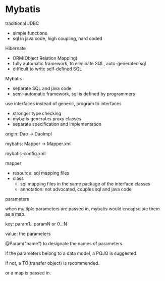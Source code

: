 # Mybatis

traditional JDBC

- simple functions
- sql in java code, high coupling, hard coded



Hibernate

- ORM(Object Relation Mapping)
- fully automatic framework, to eliminate SQL, auto-generated sql
- difficult to write self-defined SQL



Mybatis

- separate SQL and java code
- semi-automatic framework, sql is defined by programmers



use interfaces instead of generic, program to interfaces

- stronger type checking
- mybatis generates proxy classes 
- separate specification and implementation

origin: Dao -> DaoImpl

mybatis: Mapper -> Mapper.xml



mybatis-config.xml

mapper

- resource: sql mapping files
- class
  - sql mapping files in the same package of the interface classes
  - annotation: not advocated, couples sql and java code



parameters

when multiple parameters are passed in, mybatis would encapsulate them as a map. 

key: param1...paramN or 0...N

value: the parameters

@Param("name") to designate the names of parameters

if the parameters belong to a data model, a POJO is suggested.

if not, a TO(transfer object) is recommended.

or a map is passed in.